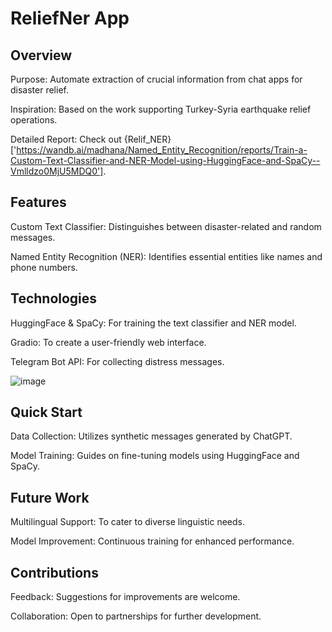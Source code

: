  # ReliefNer App
 ## Overview
Purpose: Automate extraction of crucial information from chat apps for disaster relief.

Inspiration: Based on the work supporting Turkey-Syria earthquake relief operations.

Detailed Report: Check out {Relif_NER}['https://wandb.ai/madhana/Named_Entity_Recognition/reports/Train-a-Custom-Text-Classifier-and-NER-Model-using-HuggingFace-and-SpaCy--Vmlldzo0MjU5MDQ0'].
 ## Features
Custom Text Classifier: Distinguishes between disaster-related and random messages.

Named Entity Recognition (NER): Identifies essential entities like names and phone numbers.
 ## Technologies
HuggingFace & SpaCy: For training the text classifier and NER model.

Gradio: To create a user-friendly web interface.

Telegram Bot API: For collecting distress messages.

![image](https://github.com/maddy011/Disaster_NER/assets/77790575/b2d2a26c-856d-40b6-a510-570553c6d25f)

## Quick Start
Data Collection: Utilizes synthetic messages generated by ChatGPT.

Model Training: Guides on fine-tuning models using HuggingFace and SpaCy.

 ## Future Work
Multilingual Support: To cater to diverse linguistic needs.

Model Improvement: Continuous training for enhanced performance.

## Contributions
Feedback: Suggestions for improvements are welcome.

Collaboration: Open to partnerships for further development.
